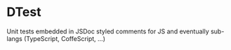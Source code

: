 DTest
=====

Unit tests embedded in JSDoc styled comments for JS and eventually sub-langs (TypeScript, CoffeScript, ...)

